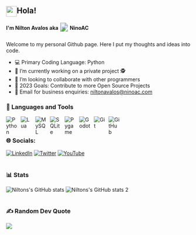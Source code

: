 ## Hola! <img src="https://github.com/TheDudeThatCode/TheDudeThatCode/blob/master/Assets/Hi.gif" width="29px" height=29 align=left>

#### I'm Nilton Avalos aka <img align = "center" alt="icon" width="25px" height="32px" style="padding-right:3px;" src="https://github.com/NinoAC/NinoAC/blob/main/assets/profile icon.png?raw=true"/>NinoAC 

Welcome to my personal Github page. Here I put my thoughts and ideas into code.

- 💻 Primary Coding Language: Python
- 🔭 I’m currently working on a private project 🕵️
- 🤝 I’m looking to collaborate with other programmers
- 📝 2023 Goals: Contribute to more Open Source Projects
- 📧 Email for business enquiries: niltonavalos@ninoac.com

### 🧰 Languages and Tools

<img align="left" alt="Python" width="30px" style="padding-right:10px;" src="https://cdn.jsdelivr.net/gh/devicons/devicon/icons/python/python-original.svg" />
<img align="left" alt="Lua" width="30px" style="padding-right:10px;" src="https://cdn.jsdelivr.net/gh/devicons/devicon/icons/lua/lua-plain-wordmark.svg" />
<img align="left" alt="MySQL" width="30px" style="padding-right:10px;" src="https://cdn.jsdelivr.net/gh/devicons/devicon/icons/mysql/mysql-plain.svg" />
<img align="left" alt="SQLite" width="30px" style="padding-right:10px;" src="https://cdn.jsdelivr.net/gh/devicons/devicon/icons/sqlite/sqlite-original.svg" />
<img align="left" alt="Pygame" width="30px" style="padding-right:10px;" src="https://styles.redditmedia.com/t5_2rkfn/styles/communityIcon_cmjo55tgjjp81.png" />
<img align="left" alt="Godot" width="30px" style="padding-right:10px;" src="https://cdn.jsdelivr.net/gh/devicons/devicon/icons/godot/godot-original.svg" />
<img align="left" alt="Git" width="30px" style="padding-right:10px;" src="https://cdn.jsdelivr.net/gh/devicons/devicon/icons/git/git-original.svg" />
<img align="left" alt="GitHub" width="30px" style="padding-right:10px;" src="https://cdn.jsdelivr.net/gh/devicons/devicon/icons/github/github-original.svg" />
<br />

#

### 🌐 Socials:
[![LinkedIn](https://img.shields.io/badge/LinkedIn-%230077B5.svg?logo=linkedin&logoColor=white)](https://linkedin.com/in/NinoAC) [![Twitter](https://img.shields.io/badge/Twitter-%231DA1F2.svg?logo=Twitter&logoColor=white)](https://twitter.com/NinoAC01) [![YouTube](https://img.shields.io/badge/YouTube-%23FF0000.svg?logo=YouTube&logoColor=white)](https://youtube.com/@NinoAC1) 

#

### 📊 Stats

![Niltons's GitHub stats](https://github-readme-stats.vercel.app/api?username=NinoAC&theme=react&hide_border=false&include_all_commits=true&count_private=true)
![Niltons's GitHub stats 2](https://github-readme-streak-stats.herokuapp.com/?user=ninoac&theme=react&hide_border=false)

#

### ✍️ Random Dev Quote
![](https://quotes-github-readme.vercel.app/api?type=horizontal&theme=tokyonight)

#

